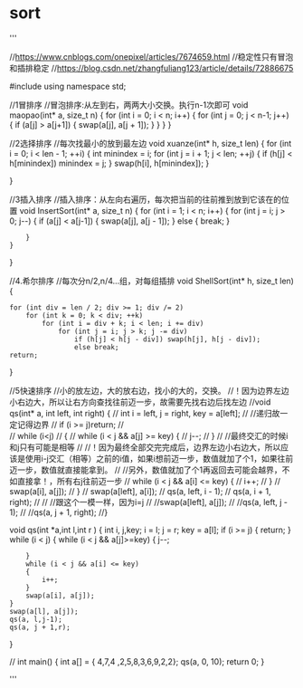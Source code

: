 # sort
'''

//https://www.cnblogs.com/onepixel/articles/7674659.html
//稳定性只有冒泡和插排稳定
//https://blog.csdn.net/zhangfuliang123/article/details/72886675

#include<iostream>
using namespace std;

//1冒排序
//冒泡排序:从左到右，两两大小交换。执行n-1次即可
void maopao(int* a, size_t n)
{
    for (int i = 0; i < n; i++) {
        for (int j = 0; j < n-1; j++) {
            if (a[j] > a[j+1]) {
                swap(a[j], a[j + 1]);
            }
        }
    }
}

//2选择排序
//每次找最小的放到最左边
void xuanze(int* h, size_t len)
{
    for (int i = 0; i < len - 1; ++i)
    {
        int minindex = i;
        for (int j = i + 1; j < len; ++j)
        {
            if (h[j] < h[minindex]) minindex = j;
        }
        swap(h[i], h[minindex]);
    }

}

//3插入排序
//插入排序：从左向右遍历，每次把当前的往前推到放到它该在的位置
void InsertSort(int* a, size_t n)
{
    for (int i = 1; i < n; i++) {
        for (int j = i; j > 0; j--) {
            if (a[j] < a[j-1]) {
                swap(a[j], a[j - 1]);
            }
            else {
                break;
            }

        }
    }

}

//4.希尔排序
//每次分n/2,n/4...组，对每组插排
void ShellSort(int* h, size_t len)
{

    for (int div = len / 2; div >= 1; div /= 2)
        for (int k = 0; k < div; ++k)
            for (int i = div + k; i < len; i += div)
                for (int j = i; j > k; j -= div)
                    if (h[j] < h[j - div]) swap(h[j], h[j - div]);
                    else break;
    return;
}

//5快速排序
//小的放左边，大的放右边，找小的大的，交换。
//！因为边界左边小右边大，所以让右方向查找往前迈一步，故需要先找右边后找左边
//void qs(int* a, int left, int right) {
//    int i = left, j = right, key = a[left];
//    //递归故一定记得边界
//    if (i >= j)return;
//    
//    while (i<j)
//    {
//        while (i < j && a[j] >= key) {
//            j--;
//        }
//        //最终交汇的时候i和j只有可能是相等
//        //！因为最终全部交完完成后，边界左边小右边大，所以应该是使用i-j交汇（相等）之前的i值，如果i想前迈一步，数值就加了个1，如果往前迈一步，数值就直接能拿到。
//        //另外，数值就加了个1再返回去可能会越界，不如直接拿！，所有右j往前迈一步
//        while (i < j && a[i] <= key) {
//            i++;
//        }
//        swap(a[i], a[j]);
//    }
//    swap(a[left], a[i]);
//    qs(a, left, i - 1);
//    qs(a, i + 1, right);
//
//    //跟这个一模一样，因为i=j
//    //swap(a[left], a[j]);
//    //qs(a, left, j - 1);
//    //qs(a, j + 1, right);
//}

void qs(int *a,int l,int r ) {
    int i, j,key;
    i = l; j = r; key = a[l];
    if (i >= j) { return; }
    while (i < j)
    {
        while (i < j && a[j]>=key)
        {
            j--;

        }
        while (i < j && a[i] <= key)
        {
            i++;
        }
        swap(a[i], a[j]);
    }
    swap(a[l], a[j]);
    qs(a, l,j-1);
    qs(a, j + 1,r);
}


//
int main()
{
	int a[] = { 4,7,4 ,2,5,8,3,6,9,2,2};
	qs(a, 0, 10);
	return 0;
}

'''
